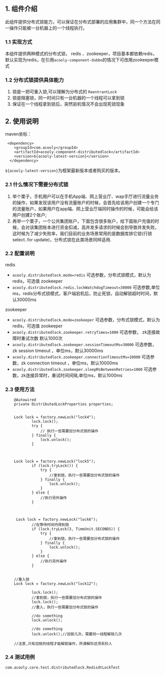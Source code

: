<!-- title: 分布式锁组件 -->
<!-- type: app -->
<!-- author: shuijing -->
<!-- date: 2019-11-17 -->
## 1. 组件介绍

此组件提供分布式锁能力，可以保证在分布式部署的应用集群中，同一个方法在同一操作只能被一台机器上的一个线程执行。
            
###  1.1 实现方式

本组件提供两种模式的分布式锁， redis 、zookeeper，项目基本都依赖redis，默认实现为redis，在引用`acooly-component-dubbo`的情况下可改用zookeeper模式

### 1.2 分布式锁提供具体能力

1. 锁是一把可重入锁,可以理解为分布式的 `ReentrantLock`
2. 锁是阻塞锁，同一时间只有一台机器的一个线程可以拿到锁
3. 保证在一个线程拿到锁后，突然宕机情况不会出现死锁现象

## 2. 使用说明

maven坐标：

     <dependency>
        <groupId>com.acooly</groupId>
        <artifactId>acooly-component-distributedlock</artifactId>
        <version>${acooly-latest-version}</version>
      </dependency>

`${acooly-latest-version}`为框架最新版本或者购买的版本。

### 2.1 什么情况下需要分布式锁

1. 举个栗子，手机用户可以在手机App端、网上营业厅、wap手厅进行流量业务的操作，如果发现该用户没有流量账户的时候，会首先给该用户创建一个专门的流量账户，如果用户在app端、网上营业厅端同时操作的时候，可能会给该用户创建2个账户;
2. 再举一个栗子，一个公共集团账户，下面包含很多账户，给下面账户充值的时候，会对该集团账本进行资金扣减，高并发多请求的时候会到导致并发失败，这时候为了减少失败率，我们目前的业务场景常用的是数据库排它锁(行锁select..for update)，分布式锁在此类场景同样适用.

### 2.2 配置说明

redis

* `acooly.distributedlock.mode=redis` 可选参数，分布式锁模式，默认为redis，可选值 zookeeper
* `acooly.distributedlock.redis.lockWatchdogTimeout=30000` 可选参数,单位ms，redis分布式锁模式，客户端宕机后，防止死锁，自动解锁超时时间，默认30000ms

zookeeper

* `acooly.distributedlock.mode=zookeeper` 可选参数，分布式锁模式，默认为redis，可选值 zookeeper
* `acooly.distributedlock.zookeeper.retryTimes=1000` 可选参数， zk连接故障时重试次数 默认1000次
* `acooly.distributedlock.zookeeper.sessionTimeoutMs=30000` 可选参数，zk session timeout ，单位ms，默认30000ms
* `acooly.distributedlock.zookeeper.connectionTimeoutMs=10000` 可选参数，zk connection timeout ，单位ms，默认10000ms
* `acooly.distributedlock.zookeeper.sleepMsBetweenRetries=1000` 可选参数，zk连接异常时，重试时间间隔,单位ms，默认1000ms

### 2.3 使用方法

```
    @Autowired
    private DistributedLockProperties properties;
    
    
    Lock lock = factory.newLock("lock4");
            lock.lock();
            try {
                // 执行一些需要加分布式锁的操作
            } finally {
                lock.unlock();
            }
            
    
    
    Lock lock = factory.newLock("lock5");
            if (lock.tryLock()) {
                try {
                    //拿到锁，执行一些需要加分布式锁的操作
                } finally {
                    lock.unlock();
                }
            } else {
                //执行另外操作
            }        
    
    
    
     Lock lock = factory.newLock("lock6");
            //在等待时间内得到锁
            if (lock.tryLock(3, TimeUnit.SECONDS)) {
                try {
                    //拿到锁，执行一些需要加分布式锁的操作
                } finally {
                    lock.unlock();
                }
            } else {
                //执行另外操作
            }
    
    
    //重入锁
    Lock lock = factory.newLock("lock12");
    
            lock.lock();
            //拿到锁，执行一些需要加分布式锁的操作
            lock.lock();
            //重入，执行一些需要加分布式锁的操作
            
            //do something
            lock.unlock();
            
            //do something
            lock.unlock();//加锁几次，需要同一线程解锁几次

    //注意,只有加锁的线程才能解锁操作，所谓解铃还须系铃人

```

### 2.4 测试用例
 
 `com.acooly.core.test.distributedlock.RedisdtLockTest`